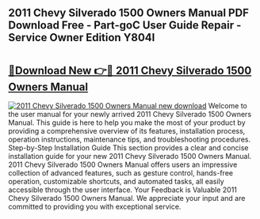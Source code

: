 ## 2011 Chevy Silverado 1500 Owners Manual PDF Download Free - Part-goC User Guide Repair - Service Owner Edition Y804I

# <h2><a href="http://bc1090.oget.top/?id=2011+Chevy+Silverado+1500+Owners+Manual">🔗Download New 👉🔴 2011 Chevy Silverado 1500 Owners Manual</a></h2>

[![2011 Chevy Silverado 1500 Owners Manual new download](https://i.imgur.com/5g1atiW.png)](http://bc1090.oget.top/?id=2011+Chevy+Silverado+1500+Owners+Manual)
Welcome to the user manual for your newly arrived 2011 Chevy Silverado 1500 Owners Manual. This guide is here to help you make the most of your product by providing a comprehensive overview of its features, installation process, operation instructions, maintenance tips, and troubleshooting procedures. Step-by-Step Installation Guide This section provides a clear and concise installation guide for your new 2011 Chevy Silverado 1500 Owners Manual. 2011 Chevy Silverado 1500 Owners Manual offers users an impressive collection of advanced features, such as gesture control, hands-free operation, customizable shortcuts, and automated tasks, all easily accessible through the user interface. Your Feedback is Valuable 2011 Chevy Silverado 1500 Owners Manual. We appreciate your input and are committed to providing you with exceptional service.
